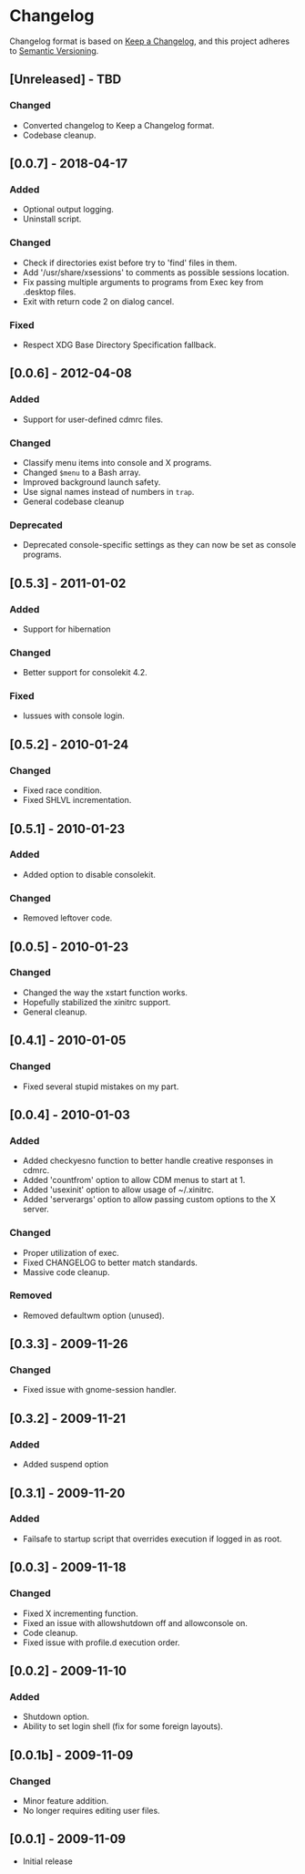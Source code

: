 # Changelog

Changelog format is based on [Keep a Changelog](https://keepachangelog.com/en/1.0.0/),
and this project adheres to [Semantic Versioning](https://semver.org/spec/v2.0.0.html).

## [Unreleased] - TBD
### Changed
- Converted changelog to Keep a Changelog format.
- Codebase cleanup.

## [0.0.7] - 2018-04-17
### Added
- Optional output logging.
- Uninstall script.

### Changed
- Check if directories exist before try to \'find\' files in them.
- Add '/usr/share/xsessions' to comments as possible sessions location.
- Fix passing multiple arguments to programs from Exec key from .desktop files.
- Exit with return code 2 on dialog cancel.

### Fixed
- Respect XDG Base Directory Specification fallback.

## [0.0.6] - 2012-04-08
### Added
- Support for user-defined cdmrc files.

### Changed
- Classify menu items into console and X programs.
- Changed `$menu` to a Bash array.
- Improved background launch safety.
- Use signal names instead of numbers in `trap`.
- General codebase cleanup

### Deprecated
- Deprecated console-specific settings as they can now be set as console programs.

## [0.5.3] - 2011-01-02
### Added
- Support for hibernation

### Changed
- Better support for consolekit 4.2.

### Fixed
- Iussues with console login.

## [0.5.2] - 2010-01-24
### Changed
- Fixed race condition.
- Fixed SHLVL incrementation.

## [0.5.1] - 2010-01-23
### Added
- Added option to disable consolekit.

### Changed
- Removed leftover code.

## [0.0.5] - 2010-01-23
### Changed
- Changed the way the xstart function works.
- Hopefully stabilized the xinitrc support.
- General cleanup.

## [0.4.1] - 2010-01-05
### Changed
- Fixed several stupid mistakes on my part.

## [0.0.4] - 2010-01-03
### Added
- Added checkyesno function to better handle creative responses in cdmrc.
- Added 'countfrom' option to allow CDM menus to start at 1.
- Added 'usexinit' option to allow usage of ~/.xinitrc.
- Added 'serverargs' option to allow passing custom options to the X server.

### Changed
- Proper utilization of exec.
- Fixed CHANGELOG to better match standards.
- Massive code cleanup.

### Removed
- Removed defaultwm option (unused).

## [0.3.3] - 2009-11-26
### Changed
- Fixed issue with gnome-session handler.

## [0.3.2] - 2009-11-21
### Added
- Added suspend option

## [0.3.1] - 2009-11-20
### Added
- Failsafe to startup script that overrides execution if logged in as root.

## [0.0.3] - 2009-11-18
### Changed
- Fixed X incrementing function.
- Fixed an issue with allowshutdown off and allowconsole on.
- Code cleanup.
- Fixed issue with profile.d execution order.

## [0.0.2] - 2009-11-10
### Added
- Shutdown option.
- Ability to set login shell (fix for some foreign layouts).

## [0.0.1b] - 2009-11-09
### Changed
- Minor feature addition.
- No longer requires editing user files.

## [0.0.1] - 2009-11-09
- Initial release
